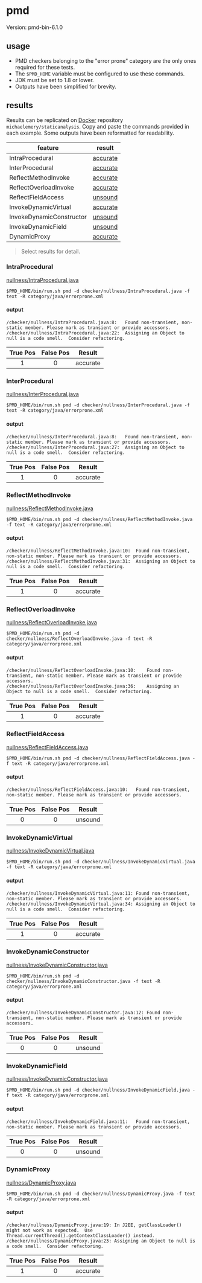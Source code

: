 # pmd

Version: pmd-bin-6.1.0

## usage

* PMD checkers belonging to the "error prone" category are the only ones required for these tests.
* The `$PMD_HOME` variable must be configured to use these commands.
* JDK must be set to 1.8 or lower.
* Outputs have been simplified for brevity.

## results

Results can be replicated on [Docker](https://docs.docker.com/docker-hub/) repository `michaelemery/staticanalysis`. Copy and paste the commands provided in each example. Some outputs have been reformatted for readability.

| feature | result |
| --- | :---: |
| IntraProcedural | [accurate](https://github.com/michaelemery/staticanalysis/blob/master/checker/nullness/pmd.md#vanillaintraprocedural) |
| InterProcedural | [accurate](https://github.com/michaelemery/staticanalysis/blob/master/checker/nullness/pmd.md#vanillainterprocedural) |
| ReflectMethodInvoke | [accurate](https://github.com/michaelemery/staticanalysis/blob/master/checker/nullness/pmd.md#reflectmethodinvokeintraprocedural) |
| ReflectOverloadInvoke | [accurate](https://github.com/michaelemery/staticanalysis/blob/master/checker/nullness/pmd.md#reflectmethodinvokeinterprocedural) |
| ReflectFieldAccess | [unsound](https://github.com/michaelemery/staticanalysis/blob/master/checker/nullness/pmd.md#reflectoverloadinvokeinterprocedural) |
| InvokeDynamicVirtual | [accurate](https://github.com/michaelemery/staticanalysis/blob/master/checker/nullness/pmd.md#reflectmethodhandleintraprocedural) |
| InvokeDynamicConstructor | [unsound](https://github.com/michaelemery/staticanalysis/blob/master/checker/nullness/pmd.md#reflectfieldaccessintraprocedural) |
| InvokeDynamicField | [unsound](https://github.com/michaelemery/staticanalysis/blob/master/checker/nullness/pmd.md#InvokeDynamicField) |
| DynamicProxy | [accurate](https://github.com/michaelemery/staticanalysis/blob/master/checker/nullness/pmd.md#dynamicproxy) |

> Select results for detail.

### IntraProcedural

[nullness/IntraProcedural.java](https://github.com/michaelemery/staticanalysis/blob/master/checker/nullness/IntraProcedural.java)

```
$PMD_HOME/bin/run.sh pmd -d checker/nullness/IntraProcedural.java -f text -R category/java/errorprone.xml
```

#### output

```
/checker/nullness/IntraProcedural.java:8:	Found non-transient, non-static member. Please mark as transient or provide accessors.
/checker/nullness/IntraProcedural.java:22:	Assigning an Object to null is a code smell.  Consider refactoring.
```

| True Pos | False Pos | Result | 
| :---: | :---: | :---: |
| 1 | 0 | accurate |

### InterProcedural

[nullness/InterProcedural.java](https://github.com/michaelemery/staticanalysis/blob/master/checker/nullness/InterProcedural.java)

```
$PMD_HOME/bin/run.sh pmd -d checker/nullness/InterProcedural.java -f text -R category/java/errorprone.xml
```

#### output

```
/checker/nullness/InterProcedural.java:8:	Found non-transient, non-static member. Please mark as transient or provide accessors.
/checker/nullness/InterProcedural.java:27:	Assigning an Object to null is a code smell.  Consider refactoring.
```

| True Pos | False Pos | Result | 
| :---: | :---: | :---: |
| 1 | 0 | accurate |

### ReflectMethodInvoke

[nullness/ReflectMethodInvoke.java](https://github.com/michaelemery/staticanalysis/blob/master/checker/nullness/ReflectMethodInvoke.java)

```
$PMD_HOME/bin/run.sh pmd -d checker/nullness/ReflectMethodInvoke.java -f text -R category/java/errorprone.xml
```

#### output

```
/checker/nullness/ReflectMethodInvoke.java:10:	Found non-transient, non-static member. Please mark as transient or provide accessors.
/checker/nullness/ReflectMethodInvoke.java:31:	Assigning an Object to null is a code smell.  Consider refactoring.
```

| True Pos | False Pos | Result | 
| :---: | :---: | :---: |
| 1 | 0 | accurate |

### ReflectOverloadInvoke

[nullness/ReflectOverloadInvoke.java](https://github.com/michaelemery/staticanalysis/blob/master/checker/nullness/ReflectOverloadInvoke.java)

```
$PMD_HOME/bin/run.sh pmd -d checker/nullness/ReflectOverloadInvoke.java -f text -R category/java/errorprone.xml
```

#### output

```
/checker/nullness/ReflectOverloadInvoke.java:10:	Found non-transient, non-static member. Please mark as transient or provide accessors.
/checker/nullness/ReflectOverloadInvoke.java:36:	Assigning an Object to null is a code smell.  Consider refactoring.
```

| True Pos | False Pos | Result | 
| :---: | :---: | :---: |
| 1 | 0 | accurate |

### ReflectFieldAccess

[nullness/ReflectFieldAccess.java](https://github.com/michaelemery/staticanalysis/blob/master/checker/nullness/ReflectFieldAccess.java)

```
$PMD_HOME/bin/run.sh pmd -d checker/nullness/ReflectFieldAccess.java -f text -R category/java/errorprone.xml
```

#### output

```
/checker/nullness/ReflectFieldAccess.java:10:	Found non-transient, non-static member. Please mark as transient or provide accessors.
```

| True Pos | False Pos | Result | 
| :---: | :---: | :---: |
| 0 | 0 | unsound |


### InvokeDynamicVirtual

[nullness/InvokeDynamicVirtual.java](https://github.com/michaelemery/staticanalysis/blob/master/checker/nullness/InvokeDynamicVirtual.java)

```
$PMD_HOME/bin/run.sh pmd -d checker/nullness/InvokeDynamicVirtual.java -f text -R category/java/errorprone.xml
```

#### output

```
/checker/nullness/InvokeDynamicVirtual.java:11:	Found non-transient, non-static member. Please mark as transient or provide accessors.
/checker/nullness/InvokeDynamicVirtual.java:34:	Assigning an Object to null is a code smell.  Consider refactoring.
```

| True Pos | False Pos | Result | 
| :---: | :---: | :---: |
| 1 | 0 | accurate |

### InvokeDynamicConstructor

[nullness/InvokeDynamicConstructor.java](https://github.com/michaelemery/staticanalysis/blob/master/checker/nullness/InvokeDynamicConstructor.java)

```
$PMD_HOME/bin/run.sh pmd -d checker/nullness/InvokeDynamicConstructor.java -f text -R category/java/errorprone.xml
```

#### output

```
/checker/nullness/InvokeDynamicConstructor.java:12:	Found non-transient, non-static member. Please mark as transient or provide accessors.
```

| True Pos | False Pos | Result | 
| :---: | :---: | :---: |
| 0 | 0 | unsound |

### InvokeDynamicField

[nullness/InvokeDynamicConstructor.java](https://github.com/michaelemery/staticanalysis/blob/master/checker/nullness/InvokeDynamicField.java)

```
$PMD_HOME/bin/run.sh pmd -d checker/nullness/InvokeDynamicField.java -f text -R category/java/errorprone.xml
```

#### output

```
/checker/nullness/InvokeDynamicField.java:11:	Found non-transient, non-static member. Please mark as transient or provide accessors.
```

| True Pos | False Pos | Result | 
| :---: | :---: | :---: |
| 0 | 0 | unsound |

### DynamicProxy

[nullness/DynamicProxy.java](https://github.com/michaelemery/staticanalysis/blob/master/checker/nullness/DynamicProxy.java)

```
$PMD_HOME/bin/run.sh pmd -d checker/nullness/DynamicProxy.java -f text -R category/java/errorprone.xml
```

#### output

```
/checker/nullness/DynamicProxy.java:19:	In J2EE, getClassLoader() might not work as expected.  Use Thread.currentThread().getContextClassLoader() instead.
/checker/nullness/DynamicProxy.java:23:	Assigning an Object to null is a code smell.  Consider refactoring.
```

| True Pos | False Pos | Result | 
| :---: | :---: | :---: |
| 1 | 0 | accurate |

